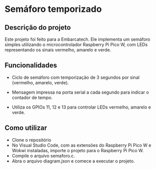 # Semáforo temporizado

## Descrição do projeto
Este projeto foi feito para a Embarcatech. Ele implementa um semáforo simples utilizando o microcontrolador Raspberry Pi Pico W, com LEDs representando os sinais vermelho, amarelo e verde.

## Funcionalidades
- Ciclo de semáforo com temporização de 3 segundos por sinal (vermelho, amarelo, verde).

- Mensagem impressa na porta serial a cada segundo para indicar o contador de tempo.

- Utiliza os GPIOs 11, 12 e 13 para controlar LEDs vermelho, amarelo e verde.

## Como utilizar
- Clone o repositório
- No Visual Studio Code, com as extensões do Raspberry Pi Pico W e Wokwi instaladas, importe o projeto para o Raspberry Pi Pico W.
- Compile o arquivo semaforo.c.
- Abra o arquivo diagram.json e comece a executar o projeto.
